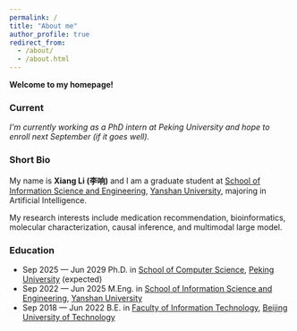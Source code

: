 ```yaml
---
permalink: /
title: "About me"
author_profile: true
redirect_from: 
  - /about/
  - /about.html
---
```


**Welcome to my homepage!**

### Current
*I'm currently working as a PhD intern at Peking University and hope to enroll next September (if it goes well).*

### Short Bio
My name is **Xiang Li (李响)** and I am a graduate student at [School of Information Science and Engineering](https://ise.ysu.edu.cn/), [Yanshan University](https://www.ysu.edu.cn/), majoring in Artificial Intelligence. 

My research interests include medication recommendation, bioinformatics, molecular characterization, causal inference, and multimodal large model.

### Education
* Sep 2025 — Jun 2029 Ph.D. in [School of Computer Science](https://cs.pku.edu.cn/), [Peking University](https://www.pku.edu.cn/) (expected)
* Sep 2022 — Jun 2025 M.Eng. in [School of Information Science and Engineering](https://ise.ysu.edu.cn/), [Yanshan University](https://www.ysu.edu.cn/)
* Sep 2018 — Jun 2022 B.E. in [Faculty of Information Technology](https://xxxb.bjut.edu.cn/), [Beijing University of Technology](https://www.bjut.edu.cn/)
